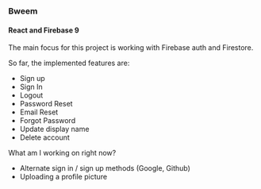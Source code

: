 ### Bweem

#### React and Firebase 9

The main focus for this project is working with Firebase auth and Firestore. 

So far, the implemented features are: 
- Sign up
- Sign In
- Logout
- Password Reset
- Email Reset
- Forgot Password
- Update display name
- Delete account

What am I working on right now?
- Alternate sign in / sign up methods (Google, Github)
- Uploading a profile picture

